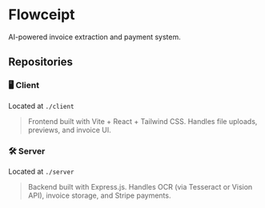 # Flowceipt

AI-powered invoice extraction and payment system.

## Repositories

### 🖥️ Client
Located at `./client`

> Frontend built with Vite + React + Tailwind CSS. Handles file uploads, previews, and invoice UI.

### 🛠️ Server
Located at `./server`

> Backend built with Express.js. Handles OCR (via Tesseract or Vision API), invoice storage, and Stripe payments.
